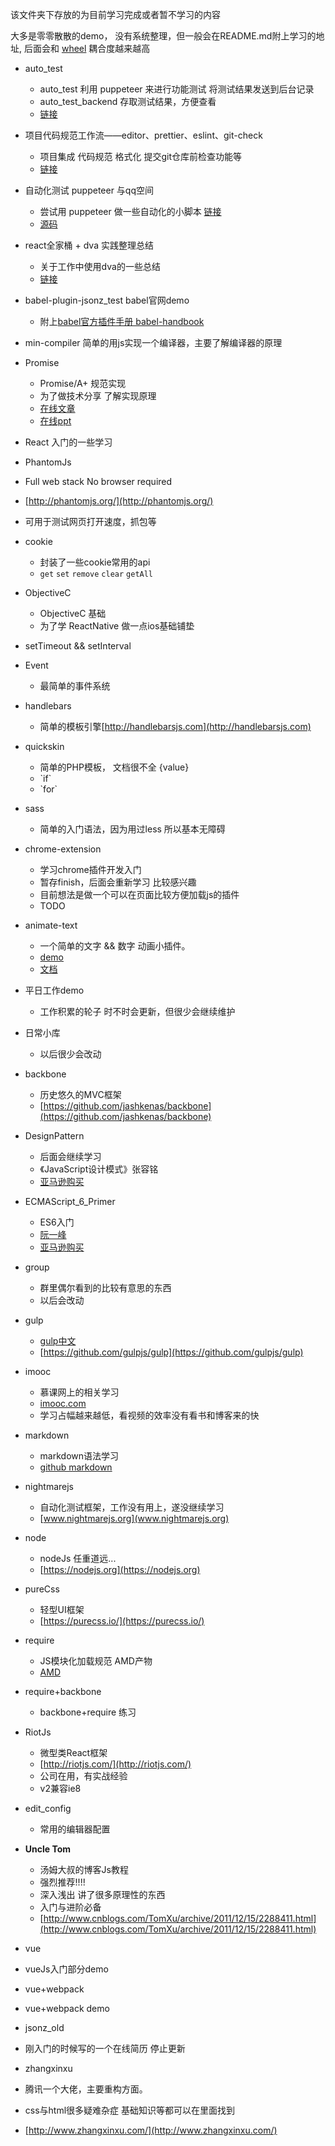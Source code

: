 该文件夹下存放的为目前学习完成或者暂不学习的内容

大多是零零散散的demo， 没有系统整理，但一般会在README.md附上学习的地址, 后面会和 [wheel](https://github.com/jsonz1993/wheel) 耦合度越来越高

- auto_test
  - auto_test 利用 puppeteer 来进行功能测试 将测试结果发送到后台记录
  - auto_test_backend 存取测试结果，方便查看
  - [链接](https://jsonz1993.github.io/2018/04/%E8%87%AA%E5%8A%A8%E5%8C%96%E5%8A%9F%E8%83%BD%E6%B5%8B%E8%AF%95%E6%B5%81%E7%A8%8B%E6%96%B9%E6%A1%88/)


- 项目代码规范工作流——editor、prettier、eslint、git-check
  - 项目集成 代码规范 格式化 提交git仓库前检查功能等
  - [链接]((http://l.easyrentcars.com:4000/2018/03/%E9%A1%B9%E7%9B%AE%E4%BB%A3%E7%A0%81%E8%A7%84%E8%8C%83%E5%B7%A5%E4%BD%9C%E6%B5%81%E2%80%94%E2%80%94editor%E3%80%81prettier%E3%80%81eslint%E3%80%81git-check/))

- 自动化测试 puppeteer 与qq空间
  - 尝试用 puppeteer 做一些自动化的小脚本 [链接]((http://l.easyrentcars.com:4000/2018/03/%E8%87%AA%E5%8A%A8%E5%8C%96%E6%B5%8B%E8%AF%95puppeteer-%E4%B8%8Eqq%E7%A9%BA%E9%97%B4/))
  - [源码](https://github.com/jsonz1993/wheel/tree/master/qqZone)

- react全家桶 + dva 实践整理总结
  - 关于工作中使用dva的一些总结
  - [链接](http://l.easyrentcars.com:4000/2018/02/react%E5%85%A8%E5%AE%B6%E6%A1%B6-dva-%E6%9C%80%E4%BD%B3%E5%AE%9E%E8%B7%B5%E6%95%B4%E7%90%86%E6%80%BB%E7%BB%93/)

- babel-plugin-jsonz_test babel官网demo
  - 附上[babel官方插件手册 babel-handbook](https://github.com/thejameskyle/babel-handbook/blob/master/translations/zh-Hans/plugin-handbook.md)

- min-compiler 简单的用js实现一个编译器，主要了解编译器的原理

- Promise
  - Promise/A+ 规范实现
  - 为了做技术分享 了解实现原理
  - [在线文章](https://jsonz1993.github.io/2017/12/浅析Promise/)
  - [在线ppt](https://ppt.baomitu.com/d/5624aeb7)

- React 入门的一些学习

- PhantomJs
 - Full web stack No browser required
 - [http://phantomjs.org/](http://phantomjs.org/)
 - 可用于测试网页打开速度，抓包等
- cookie
  - 封装了一些cookie常用的api
  - `get` `set` `remove` `clear` `getAll`


- ObjectiveC
  - ObjectiveC 基础
  - 为了学 ReactNative 做一点ios基础铺垫


- setTimeout && setInterval


- Event
  - 最简单的事件系统

- handlebars
  - 简单的模板引擎[http://handlebarsjs.com](http://handlebarsjs.com)

- quickskin
  - 简单的PHP模板， 文档很不全 {value}
  - <!-- IF login_id --><!-- ENDIF login_id -->  `if`
  - <!-- BEGIN question_tags_list --><!-- END question_tags_list --> `for`

- sass
  - 简单的入门语法，因为用过less 所以基本无障碍

- chrome-extension
  - 学习chrome插件开发入门
  - 暂存finish，后面会重新学习 比较感兴趣
  - 目前想法是做一个可以在页面比较方便加载js的插件
  - TODO

- animate-text
  - 一个简单的文字 && 数字 动画小插件。
  - [demo](https://jsonz1993.github.io/demo/animate-text/index.html)
  - [文档](https://jsonz1993.github.io/2017/04/animate-text/)

- 平日工作demo
  - 工作积累的轮子 时不时会更新，但很少会继续维护

- 日常小库 
  - 以后很少会改动

- backbone
  - 历史悠久的MVC框架
  - [https://github.com/jashkenas/backbone](https://github.com/jashkenas/backbone)

- DesignPattern
  - 后面会继续学习
  - 《JavaScript设计模式》张容铭
  - [亚马逊购买](https://www.amazon.cn/%E5%9B%BE%E4%B9%A6/dp/B013HO6DNS/ref=sr_1_1?ie=UTF8&qid=1490937378&sr=8-1&keywords=javascript%E8%AE%BE%E8%AE%A1%E6%A8%A1%E5%BC%8F)

- ECMAScript_6_Primer
  - ES6入门
  - [阮一峰](http://es6.ruanyifeng.com/#README)
  - [亚马逊购买](https://www.amazon.cn/%E5%9B%BE%E4%B9%A6/dp/B01A18WWAG/ref=sr_1_1?ie=UTF8&qid=1490937483&sr=8-1&keywords=Es6)

- group
  - 群里偶尔看到的比较有意思的东西
  - 以后会改动

- gulp
  - [gulp中文](http://www.gulpjs.com.cn/)
  - [https://github.com/gulpjs/gulp](https://github.com/gulpjs/gulp)

- imooc
  - 慕课网上的相关学习
  - [imooc.com](imooc.com)
  - 学习占幅越来越低，看视频的效率没有看书和博客来的快

- markdown
  - markdown语法学习
  - [github markdown](https://guides.github.com/features/mastering-markdown/)

- nightmarejs
  - 自动化测试框架，工作没有用上，遂没继续学习
  - [www.nightmarejs.org](www.nightmarejs.org)

- node
  - nodeJs 任重道远...
  - [https://nodejs.org](https://nodejs.org)

- pureCss
  - 轻型UI框架
  - [https://purecss.io/](https://purecss.io/)

- require
  - JS模块化加载规范 AMD产物
  - [AMD](https://github.com/amdjs/amdjs-api/wiki/AMD)

- require+backbone
  - backbone+require 练习

- RiotJs
  - 微型类React框架
  - [http://riotjs.com/](http://riotjs.com/)
  - 公司在用，有实战经验
  - v2兼容ie8

- edit_config
  - 常用的编辑器配置

- **Uncle Tom**
  - 汤姆大叔的博客Js教程
  - 强烈推荐!!!!
  - 深入浅出 讲了很多原理性的东西
  - 入门与进阶必备
  - [http://www.cnblogs.com/TomXu/archive/2011/12/15/2288411.html](http://www.cnblogs.com/TomXu/archive/2011/12/15/2288411.html)

- vue
- vueJs入门部分demo

- vue+webpack
- vue+webpack demo

- jsonz_old
- 刚入门的时候写的一个在线简历 停止更新

- zhangxinxu
- 腾讯一个大佬，主要重构方面。
- css与html很多疑难杂症 基础知识等都可以在里面找到
- [http://www.zhangxinxu.com/](http://www.zhangxinxu.com/)


